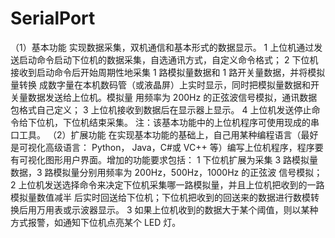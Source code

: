 # SerialPort
（1）基本功能 实现数据采集，双机通信和基本形式的数据显示。 1 上位机通过发送启动命令启动下位机的数据采集，自选通讯方式，自定义命令格式； 2 下位机接收到启动命令后开始周期性地采集 1 路模拟量数据和 1 路开关量数据，并将模拟量转换 成数字量在本机数码管（或液晶屏）上实时显示，同时把模拟量数据和开关量数据发送给上位机。模拟量 用频率为 200Hz 的正弦波信号模拟，通讯数据包格式自己定义； 3 上位机接收到数据后在显示器上显示。 4 上位机发送停止命令给下位机，下位机结束采集。 注：该基本功能中的上位机程序可使用现成的串口工具。 （2）扩展功能 在实现基本功能的基础上，自己用某种编程语言（最好是可视化高级语言： Python， Java，C#或 VC++ 等）编写上位机程序，程序要有可视化图形用户界面。增加的功能要求包括： 1 下位机扩展为采集 3 路模拟量数据，3 路模拟量分别用频率为 200Hz，500Hz，1000Hz 的正弦波 信号模拟； 2 上位机发送选择命令来决定下位机采集哪一路模拟量，并且上位机把收到的一路模拟量数值减半 后实时回送给下位机；下位机把收到的回送来的数据进行数模转换后用万用表或示波器显示。 3 如果上位机收到的数据大于某个阈值，则以某种方式报警，如通知下位机点亮某个 LED 灯。 
